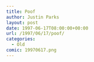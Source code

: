 ```yaml
---
title: Poof
author: Justin Parks
layout: post
date: 1997-06-17T08:00:00+00:00
url: /1997/06/17/poof/
categories:
  - Old
comic: 19970617.png
---
```

